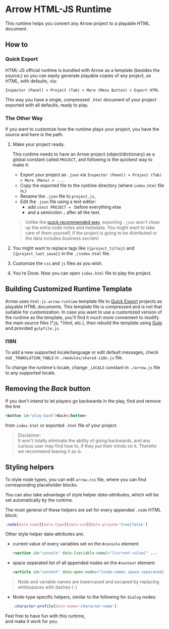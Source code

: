 # Arrow HTML-JS Runtime
This runtime helps you convert any Arrow project to a playable HTML document.


## How to

### Quick Export

HTML-JS official runtime is bundled with Arrow as a template (besides the source;)
so you can easily generate playable copies of any project, *as HTML*, with defaults, via:

`Inspector (Panel) > Project (Tab) > More (Menu Button) > Export HTML`

This way you have a single, compressed `.html` document of your project
exported with all defaults, ready to play.

### The Other Way 

If you want to customize how the runtime plays your project, you have the source and here is the path.

1. Make your project ready.

    This runtime needs to have an Arrow project (object/dictionary)
    as a global constant called `PROJECT`, and following is the quickest way to make it:

    + Export your project as `.json` via `Inspector (Panel) > Project (Tab) > More (Menu) > ...`.
    + Copy the exported file to the runtime directory (where `index.html` file is.)
    + Rename the `.json` file to `project.js`,
    + Edit the `.json` file using a text editor:
        - add `const PROJECT = ` before everything else
        - and a semicolon `;` after all the text.
    
    > Unlike the [quick recommended way](#quick-export), exporting `.json`
    > won't clean up the extra node notes and metadata.
    > You might want to take care of them yourself,
    > if the project is going to be distributed or the data includes business secrets!

2. You might want to replace tags like `{{project_title}}` and `{{project_last_save}}` in the `./index.html` file.
3. Customize the `css` and `js` files as you wish.
4. You're Done. Now you can open `index.html` file to play the project.


## Building Customized Runtime Template

Arrow uses `html-js.arrow-runtime` template file
to [Quick Export](#quick-export) projects as playable HTML documents.
This template file is compressed and is not that suitable for customization.
In case you want to use a customized version of the runtime as the template,
you'll find it much more convenient to modify the main source files (*.js, *.html, etc.),
then rebuild the template using [Gulp](https://gulpjs.com/) and provided `gulpfile.js`.


### I18N

To add a new supported locale/language or edit default messages,
check out `_TRANSLATION_TABLE` in `./modules/shared-i18n.js` file.

To change the runtime's locale, change `_LOCALE` constant
in `./arrow.js` file to any supported locale.


## Removing the *Back* button

If you don't intend to let players go backwards in the play,
find and remove the line

```html
<button id="play-back">Back</button>
```

from `index.html` or exported `.html` file of your project.

> Disclaimer:  
> It won't totally eliminate the ability of going backwards,
> and any curious user may find how to, if they put their minds on it.
> Therefor we recommend leaving it as is.


## Styling helpers

To style node types, you can edit `arrow.css` file, where you can find corresponding placeholder blocks.

You can also take advantage of style helper *data-attributes*, which will be set automatically by the runtime.

The most general of these helpers are set for every appended `.node` HTML block:

```css
.node[data-name][data-type][data-uid][data-played='true|false']
```

Other style helper data-attributes are:

+ current value of every variables set on the `#console` element:
    
    ```html
    <section id="console" data-[variable-name]="[current-value]" ...
    ```

+ space separated list of all appended nodes on the `#content` element:

    ```html
    <article id="content" data-open-nodes="[node-names space separated]" ...
    ```

> Node and variable names are lowercased and escaped by replacing whitespaces with dashes (`-`)

+ Node-type specific helpers, similar to the following for `dialog` nodes:

    ```css
    .character-profile[data-name='character-name']
    ```


Feel free to have fun with this runtime,  
and make it work for you.
